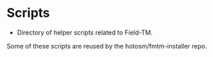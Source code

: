 # Scripts

- Directory of helper scripts related to Field-TM.

Some of these scripts are reused by the hotosm/fmtm-installer repo.
